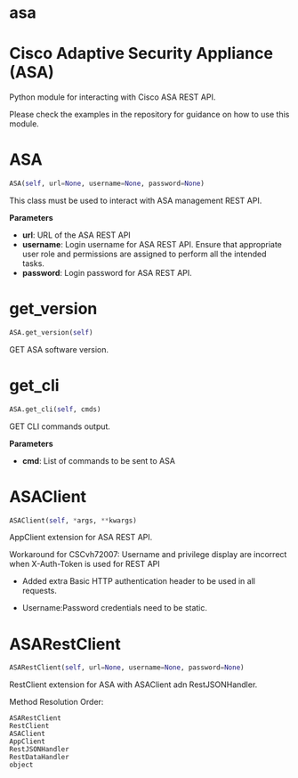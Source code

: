 <h1 id="asa">asa</h1>


Cisco Adaptive Security Appliance (ASA)
============================================

Python module for interacting with Cisco ASA REST API.

Please check the examples in the repository for guidance on how to use this module.

<h1 id="asa.api.ASA">ASA</h1>

```python
ASA(self, url=None, username=None, password=None)
```

This class must be used to interact with ASA management REST API.

__Parameters__

- __url__: URL of the ASA REST API
- __username__: Login username for ASA REST API. Ensure that appropriate user role and permissions are assigned to perform
 all the intended tasks.
- __password__: Login password for ASA REST API.


<h1 id="asa.api.ASA.get_version">get_version</h1>

```python
ASA.get_version(self)
```

GET ASA software version.

<h1 id="asa.api.ASA.get_cli">get_cli</h1>

```python
ASA.get_cli(self, cmds)
```

GET CLI commands output.

__Parameters__

- __cmd__: List of commands to be sent to ASA

<h1 id="asa.api.ASAClient">ASAClient</h1>

```python
ASAClient(self, *args, **kwargs)
```

AppClient extension for ASA REST API.

Workaround for CSCvh72007: Username and privilege display are incorrect when X-Auth-Token is used for REST API

- Added extra Basic HTTP authentication header to be used in all requests.

- Username:Password credentials need to be static.

<h1 id="asa.api.ASARestClient">ASARestClient</h1>

```python
ASARestClient(self, url=None, username=None, password=None)
```

RestClient extension for ASA with ASAClient adn RestJSONHandler.

Method Resolution Order:
```
ASARestClient
RestClient
ASAClient
AppClient
RestJSONHandler
RestDataHandler
object
```

